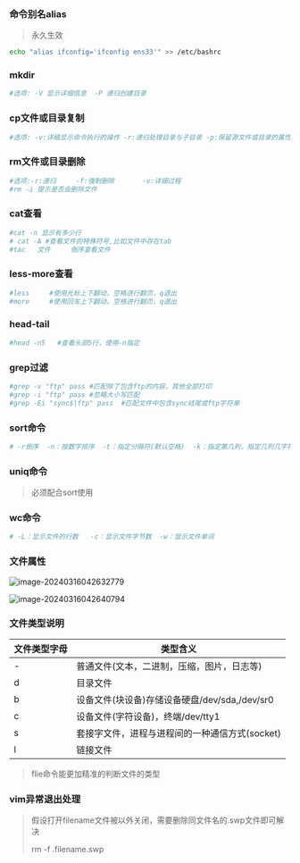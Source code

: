 ### 命令别名alias

> 永久生效

```bash
echo "alias ifconfig='ifconfig ens33'" >> /etc/bashrc
```

### mkdir

```bash
#选项: -V 显示详细信息  -P 递归创建目录
```

### cp文件或目录复制

```bash
#选项: -v:详细显示命令执行的操作 -r:递归处理目录与子目录 -p:保留源文件或目录的属性
```

### rm文件或目录删除

```bash
#选项:-r:递归     -f:强制删除       -v:详细过程
#rm -i 提示是否会删除文件
```

### cat查看

```bash
#cat -n 显示有多少行
# cat -A #查看文件的特殊符号,比如文件中存在tab
#tac   文件     倒序查看文件
```

### less-more查看

```bash
#less     #使用光标上下翻动，空格进行翻页，q退出
#more	  #使用回车上下翻动，空格进行翻页，q退出
```

### head-tail

```bash
#head -n5   #查看头部5行，使用-n指定
```

### grep过滤

```bash
#grep -v "ftp" pass #匹配除了包含ftp的内容，其他全部打印
#grep -i "ftp" pass #忽略大小写匹配
#grep -Ei "sync$|ftp" pass  #匹配文件中包含sync结尾或ftp字符串
```

### sort命令

```bash
# -r倒序  -n：按数字排序  -t：指定分隔符(默认空格)  -k：指定第几列，指定几列几字符
```

### uniq命令

> 必须配合sort使用

### wc命令

```bash
# -L：显示文件的行数   -c：显示文件字节数  -w：显示文件单词
```

### 文件属性

![image-20240316042632779](C:\Users\JackietBao\AppData\Roaming\Typora\typora-user-images\image-20240316042632779.png)

![image-20240316042640794](C:\Users\JackietBao\AppData\Roaming\Typora\typora-user-images\image-20240316042640794.png)

### 文件类型说明

| 文件类型字母 | 类型含义                                       |
| ------------ | ---------------------------------------------- |
| -            | 普通文件(文本，二进制，压缩，图片，日志等)     |
| d            | 目录文件                                       |
| b            | 设备文件(块设备)存储设备硬盘/dev/sda,/dev/sr0  |
| c            | 设备文件(字符设备)，终端/dev/tty1              |
| s            | 套接字文件，进程与进程间的一种通信方式(socket) |
| l            | 链接文件                                       |

> flie命令能更加精准的判断文件的类型

### vim异常退出处理

> 假设打开filename文件被以外关闭，需要删除同文件名的.swp文件即可解决
>
> rm -f .filename.swp